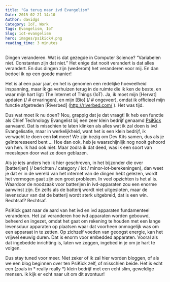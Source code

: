 ```yaml
---
title: "Ga terug naar ivd Evangelism"
Date: 2015-02-21 14:10
Author: davidgs
Category: IoT, Work
Tags: Evangelism, IoT
Slug: iot-evangelism
hero: images/psikick4.png
reading_time: 3 minutes
---
```


Dingen veranderen. Wat is dat gezegde in Computer Science? “Variabelen niet. Constanten zijn dat niet.” Het enige dat nooit verandert is dat alles verandert. En dus dingen zijn (wederom) het veranderen voor mij. En dan bedoel ik op een goede manier!

Het is al een paar jaar, en het is genomen een redelijke hoeveelheid inspanning, maar ik ga verhuizen terug in de ruimte die ik ken de beste, en waar mijn hart ligt: The Internet of Things (IoT). Ja, ik moet mijn [Hervat] updaten (/ # ervaringen), en mijn [Bio] (/ # ongeveer), omdat ik officieel mijn functie afgetreden [Riverbed] (http://riverbed.com/ ). Het was tijd.

Dus wat moet ik nu doen? Nou, grappig dat je dat vraagt! Ik heb een functie als Chief Technology Evangelist bij een zeer klein bedrijf genaamd [PsiKick](http://www.psikick.com/) aanvaard. Dat is misschien te laten klinken als alles wat ik zal doen is ivd Evangelisatie, maar in werkelijkheid, want het is een klein bedrijf, ik verwacht te doen een **lot** meer! We zijn bezig om Dev Kits samen, dus als je geïnteresseerd bent ... Hoe dan ook, heb je waarschijnlijk nog nooit gehoord van hen. Ik had ook niet. Maar zodra ik dat deed, was ik een soort van meeslepen door wat ze doen geblazen.

Als je iets anders heb ik hier geschreven, in het bijzonder die over [batterijen] (/ berichten / category / iot / minor-iot-berekeningen), dan weet je dat er in de wereld van het internet van de dingen hebt gelezen, wordt het vermogen gaat zijn een groot probleem. In veel opzichten is het al is. Waardoor de noodzaak voor batterijen in ivd-apparaten zou een enorme aanwinst zijn. En zelfs als de batterij wordt niet uitgesloten, maar de levensduur van dat de batterij wordt sterk uitgebreid, dat is een win. Rechtsaf? Rechtsaf.

PsiKick gaat naar de aard van het ivd en ivd apparaten fundamenteel veranderen. Het zal veranderen hoe ivd apparaten worden gebouwd, beheerd en ingezet, omdat het gaat om rekening te houden met een lange levensduur apparaten op plaatsen waar dat voorheen onmogelijk was om een apparaat in te zetten. Op zichzelf voeden van geoogst energie, kan het vrijwel eeuwig duren. Dat is enorm voor embedded apparaten. Vooral als dat ingebedde inrichting is, laten we zeggen, ingebed in je om je hart te volgen.

Dus stay tuned voor meer. Niet zeker of ik zal hier worden bloggen, of als we een blog beginnen over ten PsiKick zelf, of misschien beide. Het is echt een (zoals in * really really *) klein bedrijf met een echt slim, geweldige mensen. Ik kijk er echt naar uit om dit avontuur!
